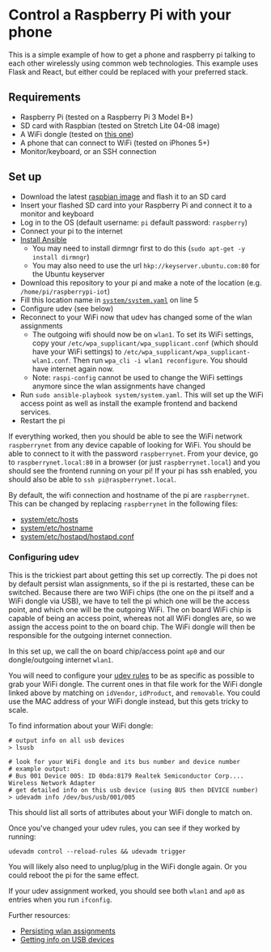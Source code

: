 # Control a Raspberry Pi with your phone
This is a simple example of how to get a phone and raspberry pi talking to each other wirelessly using common web technologies. This example uses Flask and React, but either could be replaced with your preferred stack. 

## Requirements
* Raspberry Pi (tested on a Raspberry Pi 3 Model B+)
* SD card with Raspbian (tested on Stretch Lite 04-08 image)
* A WiFi dongle (tested on [this one](https://www.adafruit.com/product/2810))
* A phone that can connect to WiFi (tested on iPhones 5+)
* Monitor/keyboard, or an SSH connection

## Set up

* Download the latest [raspbian image](https://www.raspberrypi.org/downloads/raspbian/) and flash it to an SD card
* Insert your flashed SD card into your Raspberry Pi and connect it to a monitor and keyboard
* Log in to the OS (default username: `pi` default password: `raspberry`)
* Connect your pi to the internet 
* [Install Ansible](https://docs.ansible.com/ansible/latest/installation_guide/intro_installation.html#latest-releases-via-apt-debian)
  * You may need to install dirmngr first to do this (`sudo apt-get -y install dirmngr`)
  * You may also need to use the url `hkp://keyserver.ubuntu.com:80` for the Ubuntu keyserver
* Download this repository to your pi and make a note of the location (e.g. `/home/pi/raspberrypi-iot`)
* Fill this location name in [`system/system.yaml`](system/system.yaml) on line 5
* Configure udev (see below)
* Reconnect to your WiFi now that udev has changed some of the wlan assignments
  * The outgoing wifi should now be on `wlan1`. To set its WiFi settings, copy your `/etc/wpa_supplicant/wpa_supplicant.conf` (which should have your WiFi settings) to `/etc/wpa_supplicant/wpa_supplicant-wlan1.conf`. Then run `wpa_cli -i wlan1 reconfigure`. You should have internet again now.
  * Note: `raspi-config` cannot be used to change the WiFi settings anymore since the wlan assignments have changed
* Run `sudo ansible-playbook system/system.yaml`. This will set up the WiFi access point as well as install the example frontend and backend services.
* Restart the pi

If everything worked, then you should be able to see the WiFi network `raspberrynet` from any device capable of looking for WiFi. You should be able to connect to it with the password `raspberrynet`. From your device, go to `raspberrynet.local:80` in a browser (or just `raspberrynet.local`) and you should see the frontend running on your pi! If your pi has ssh enabled, you should also be able to `ssh pi@raspberrynet.local`.

By default, the wifi connection and hostname of the pi are `raspberrynet`. This can be changed by replacing `raspberrynet` in the following files:
* [system/etc/hosts](system/etc/hosts)
* [system/etc/hostname](system/etc/hostname)
* [system/etc/hostapd/hostapd.conf](system/etc/hostapd/hostapd.conf)


### Configuring udev
This is the trickiest part about getting this set up correctly. The pi does not by default persist wlan assignments, so if the pi is restarted, these can be switched. Because there are two WiFi chips (the one on the pi itself and a WiFi dongle via USB), we have to tell the pi which one will be the access point, and which one will be the outgoing WiFi. The on board WiFi chip is capable of being an access point, whereas not all WiFi dongles are, so we assign the access point to the on board chip. The WiFi dongle will then be responsible for the outgoing internet connection. 

In this set up, we call the on board chip/access point `ap0` and our dongle/outgoing internet `wlan1`.

You will need to configure your [udev rules](system/etc/udev/rules.d/72-wifi.rules) to be as specific as possible to grab your WiFi dongle. The current ones in that file work for the WiFi dongle linked above by matching on `idVendor`, `idProduct`, and `removable`. You could use the MAC address of your WiFi dongle instead, but this gets tricky to scale.

To find information about your WiFi dongle:
```
# output info on all usb devices
> lsusb

# look for your WiFi dongle and its bus number and device number
# example output:
# Bus 001 Device 005: ID 0bda:8179 Realtek Semiconductor Corp.... Wireless Network Adapter
# get detailed info on this usb device (using BUS then DEVICE number)
> udevadm info /dev/bus/usb/001/005
```
This should list all sorts of attributes about your WiFi dongle to match on.

Once you've changed your udev rules, you can see if they worked by running:
```
udevadm control --reload-rules && udevadm trigger
```
You will likely also need to unplug/plug in the WiFi dongle again. Or you could reboot the pi for the same effect.

If your udev assignment worked, you should see both `wlan1` and `ap0` as entries when you run `ifconfig`.

Further resources:
* [Persisting wlan assignments](https://www.raspberrypi.org/forums/viewtopic.php?f=29&t=55527)
* [Getting info on USB devices](https://unix.stackexchange.com/questions/271878/is-it-possible-to-get-the-devtype-of-a-usb-wifi-device)
